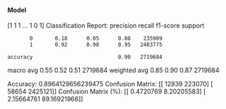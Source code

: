#### Model
[1 1 1 ... 1 0 1]
Classification Report:
              precision    recall  f1-score   support

           0       0.18      0.05      0.08    235909
           1       0.92      0.98      0.95   2483775

    accuracy                           0.90   2719684
   macro avg       0.55      0.52      0.51   2719684
weighted avg       0.85      0.90      0.87   2719684

Accuracy: 0.8964129656239475
Confusion Matrix:
[[  12839  223070]
 [  58654 2425121]]
Confusion Matrix (%):
[[ 0.4720769   8.20205583]
 [ 2.15664761 89.16921966]]
